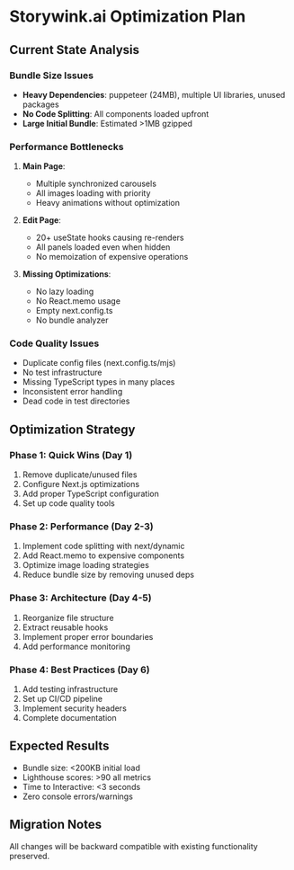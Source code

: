 # Storywink.ai Optimization Plan

## Current State Analysis

### Bundle Size Issues
- **Heavy Dependencies**: puppeteer (24MB), multiple UI libraries, unused packages
- **No Code Splitting**: All components loaded upfront
- **Large Initial Bundle**: Estimated >1MB gzipped

### Performance Bottlenecks
1. **Main Page**: 
   - Multiple synchronized carousels
   - All images loading with priority
   - Heavy animations without optimization

2. **Edit Page**:
   - 20+ useState hooks causing re-renders
   - All panels loaded even when hidden
   - No memoization of expensive operations

3. **Missing Optimizations**:
   - No lazy loading
   - No React.memo usage
   - Empty next.config.ts
   - No bundle analyzer

### Code Quality Issues
- Duplicate config files (next.config.ts/mjs)
- No test infrastructure
- Missing TypeScript types in many places
- Inconsistent error handling
- Dead code in test directories

## Optimization Strategy

### Phase 1: Quick Wins (Day 1)
1. Remove duplicate/unused files
2. Configure Next.js optimizations
3. Add proper TypeScript configuration
4. Set up code quality tools

### Phase 2: Performance (Day 2-3)
1. Implement code splitting with next/dynamic
2. Add React.memo to expensive components
3. Optimize image loading strategies
4. Reduce bundle size by removing unused deps

### Phase 3: Architecture (Day 4-5)
1. Reorganize file structure
2. Extract reusable hooks
3. Implement proper error boundaries
4. Add performance monitoring

### Phase 4: Best Practices (Day 6)
1. Add testing infrastructure
2. Set up CI/CD pipeline
3. Implement security headers
4. Complete documentation

## Expected Results
- Bundle size: <200KB initial load
- Lighthouse scores: >90 all metrics
- Time to Interactive: <3 seconds
- Zero console errors/warnings

## Migration Notes
All changes will be backward compatible with existing functionality preserved.